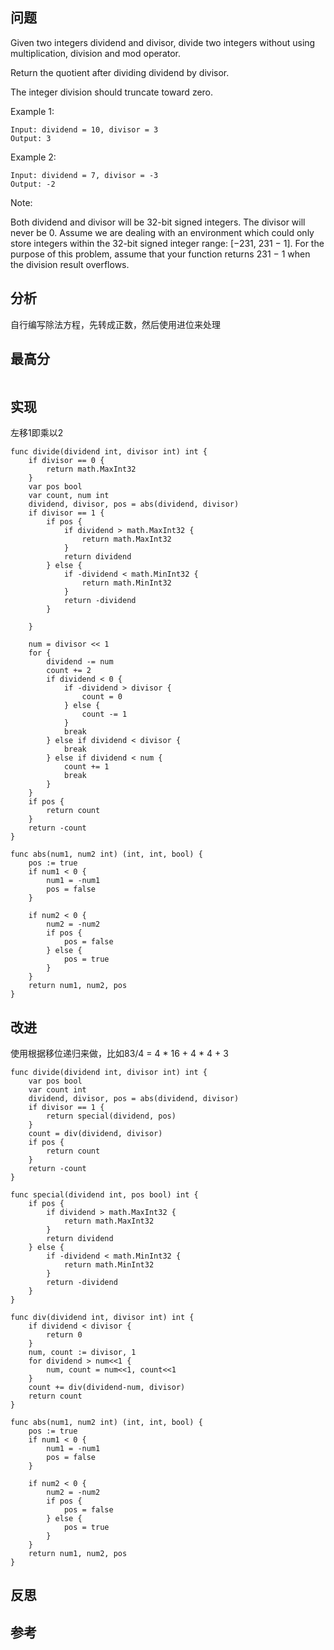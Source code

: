 ## 问题
Given two integers dividend and divisor, divide two integers without using multiplication, division and mod operator.

Return the quotient after dividing dividend by divisor.

The integer division should truncate toward zero.

Example 1:
```
Input: dividend = 10, divisor = 3
Output: 3
```

Example 2:
```
Input: dividend = 7, divisor = -3
Output: -2
```

Note:

Both dividend and divisor will be 32-bit signed integers.
The divisor will never be 0.
Assume we are dealing with an environment which could only store integers within the 32-bit signed integer range: [−231,  231 − 1]. For the purpose of this problem, assume that your function returns 231 − 1 when the division result overflows.

## 分析
自行编写除法方程，先转成正数，然后使用进位来处理

## 最高分
```golang

```

## 实现
左移1即乘以2
```golang
func divide(dividend int, divisor int) int {
    if divisor == 0 {
        return math.MaxInt32
    }
    var pos bool
    var count, num int
    dividend, divisor, pos = abs(dividend, divisor)
    if divisor == 1 {
        if pos {
            if dividend > math.MaxInt32 {
                return math.MaxInt32
            }
            return dividend
        } else {
            if -dividend < math.MinInt32 {
                return math.MinInt32
            }
            return -dividend
        }

    }

    num = divisor << 1
    for {
        dividend -= num
        count += 2
        if dividend < 0 {
            if -dividend > divisor {
                count = 0
            } else {
                count -= 1
            }
            break
        } else if dividend < divisor {
            break
        } else if dividend < num {
            count += 1
            break
        }
    }
    if pos {
        return count
    }
    return -count
}

func abs(num1, num2 int) (int, int, bool) {
    pos := true
    if num1 < 0 {
        num1 = -num1
        pos = false
    }

    if num2 < 0 {
        num2 = -num2
        if pos {
            pos = false
        } else {
            pos = true
        }
    }
    return num1, num2, pos
}
```

## 改进
使用根据移位递归来做，比如83/4 = 4 * 16 + 4 * 4 + 3
```golang
func divide(dividend int, divisor int) int {
    var pos bool
    var count int
    dividend, divisor, pos = abs(dividend, divisor)
    if divisor == 1 {
        return special(dividend, pos)
    }
    count = div(dividend, divisor)
    if pos {
        return count
    }
    return -count
}

func special(dividend int, pos bool) int {
    if pos {
        if dividend > math.MaxInt32 {
            return math.MaxInt32
        }
        return dividend
    } else {
        if -dividend < math.MinInt32 {
            return math.MinInt32
        }
        return -dividend
    }
}

func div(dividend int, divisor int) int {
    if dividend < divisor {
        return 0
    }
    num, count := divisor, 1
    for dividend > num<<1 {
        num, count = num<<1, count<<1
    }
    count += div(dividend-num, divisor)
    return count
}

func abs(num1, num2 int) (int, int, bool) {
    pos := true
    if num1 < 0 {
        num1 = -num1
        pos = false
    }

    if num2 < 0 {
        num2 = -num2
        if pos {
            pos = false
        } else {
            pos = true
        }
    }
    return num1, num2, pos
}

```

## 反思

## 参考
